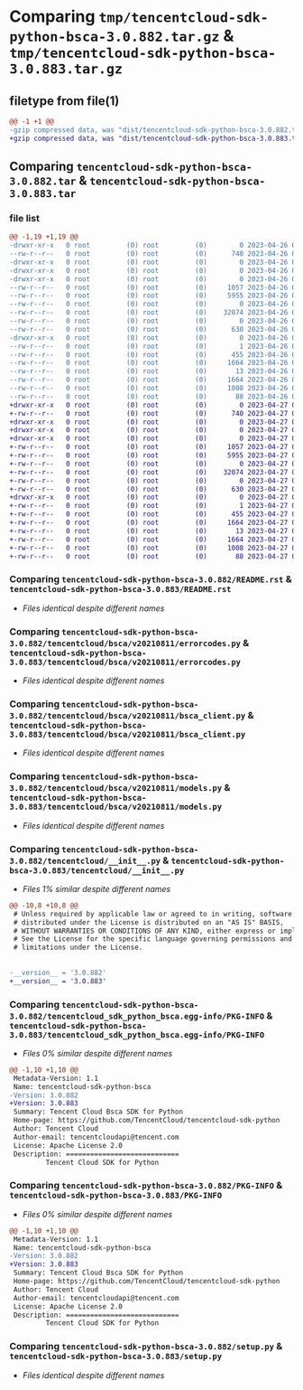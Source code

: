 # Comparing `tmp/tencentcloud-sdk-python-bsca-3.0.882.tar.gz` & `tmp/tencentcloud-sdk-python-bsca-3.0.883.tar.gz`

## filetype from file(1)

```diff
@@ -1 +1 @@
-gzip compressed data, was "dist/tencentcloud-sdk-python-bsca-3.0.882.tar", last modified: Wed Apr 26 02:53:56 2023, max compression
+gzip compressed data, was "dist/tencentcloud-sdk-python-bsca-3.0.883.tar", last modified: Thu Apr 27 00:19:02 2023, max compression
```

## Comparing `tencentcloud-sdk-python-bsca-3.0.882.tar` & `tencentcloud-sdk-python-bsca-3.0.883.tar`

### file list

```diff
@@ -1,19 +1,19 @@
-drwxr-xr-x   0 root         (0) root         (0)        0 2023-04-26 02:53:56.000000 tencentcloud-sdk-python-bsca-3.0.882/
--rw-r--r--   0 root         (0) root         (0)      740 2023-04-26 02:53:56.000000 tencentcloud-sdk-python-bsca-3.0.882/README.rst
-drwxr-xr-x   0 root         (0) root         (0)        0 2023-04-26 02:53:56.000000 tencentcloud-sdk-python-bsca-3.0.882/tencentcloud/
-drwxr-xr-x   0 root         (0) root         (0)        0 2023-04-26 02:53:56.000000 tencentcloud-sdk-python-bsca-3.0.882/tencentcloud/bsca/
-drwxr-xr-x   0 root         (0) root         (0)        0 2023-04-26 02:53:56.000000 tencentcloud-sdk-python-bsca-3.0.882/tencentcloud/bsca/v20210811/
--rw-r--r--   0 root         (0) root         (0)     1057 2023-04-26 02:53:56.000000 tencentcloud-sdk-python-bsca-3.0.882/tencentcloud/bsca/v20210811/errorcodes.py
--rw-r--r--   0 root         (0) root         (0)     5955 2023-04-26 02:53:56.000000 tencentcloud-sdk-python-bsca-3.0.882/tencentcloud/bsca/v20210811/bsca_client.py
--rw-r--r--   0 root         (0) root         (0)        0 2023-04-26 02:53:56.000000 tencentcloud-sdk-python-bsca-3.0.882/tencentcloud/bsca/v20210811/__init__.py
--rw-r--r--   0 root         (0) root         (0)    32074 2023-04-26 02:53:56.000000 tencentcloud-sdk-python-bsca-3.0.882/tencentcloud/bsca/v20210811/models.py
--rw-r--r--   0 root         (0) root         (0)        0 2023-04-26 02:53:56.000000 tencentcloud-sdk-python-bsca-3.0.882/tencentcloud/bsca/__init__.py
--rw-r--r--   0 root         (0) root         (0)      630 2023-04-26 02:53:56.000000 tencentcloud-sdk-python-bsca-3.0.882/tencentcloud/__init__.py
-drwxr-xr-x   0 root         (0) root         (0)        0 2023-04-26 02:53:56.000000 tencentcloud-sdk-python-bsca-3.0.882/tencentcloud_sdk_python_bsca.egg-info/
--rw-r--r--   0 root         (0) root         (0)        1 2023-04-26 02:53:56.000000 tencentcloud-sdk-python-bsca-3.0.882/tencentcloud_sdk_python_bsca.egg-info/dependency_links.txt
--rw-r--r--   0 root         (0) root         (0)      455 2023-04-26 02:53:56.000000 tencentcloud-sdk-python-bsca-3.0.882/tencentcloud_sdk_python_bsca.egg-info/SOURCES.txt
--rw-r--r--   0 root         (0) root         (0)     1664 2023-04-26 02:53:56.000000 tencentcloud-sdk-python-bsca-3.0.882/tencentcloud_sdk_python_bsca.egg-info/PKG-INFO
--rw-r--r--   0 root         (0) root         (0)       13 2023-04-26 02:53:56.000000 tencentcloud-sdk-python-bsca-3.0.882/tencentcloud_sdk_python_bsca.egg-info/top_level.txt
--rw-r--r--   0 root         (0) root         (0)     1664 2023-04-26 02:53:56.000000 tencentcloud-sdk-python-bsca-3.0.882/PKG-INFO
--rw-r--r--   0 root         (0) root         (0)     1008 2023-04-26 02:53:56.000000 tencentcloud-sdk-python-bsca-3.0.882/setup.py
--rw-r--r--   0 root         (0) root         (0)       88 2023-04-26 02:53:56.000000 tencentcloud-sdk-python-bsca-3.0.882/setup.cfg
+drwxr-xr-x   0 root         (0) root         (0)        0 2023-04-27 00:19:02.000000 tencentcloud-sdk-python-bsca-3.0.883/
+-rw-r--r--   0 root         (0) root         (0)      740 2023-04-27 00:19:02.000000 tencentcloud-sdk-python-bsca-3.0.883/README.rst
+drwxr-xr-x   0 root         (0) root         (0)        0 2023-04-27 00:19:02.000000 tencentcloud-sdk-python-bsca-3.0.883/tencentcloud/
+drwxr-xr-x   0 root         (0) root         (0)        0 2023-04-27 00:19:02.000000 tencentcloud-sdk-python-bsca-3.0.883/tencentcloud/bsca/
+drwxr-xr-x   0 root         (0) root         (0)        0 2023-04-27 00:19:02.000000 tencentcloud-sdk-python-bsca-3.0.883/tencentcloud/bsca/v20210811/
+-rw-r--r--   0 root         (0) root         (0)     1057 2023-04-27 00:19:02.000000 tencentcloud-sdk-python-bsca-3.0.883/tencentcloud/bsca/v20210811/errorcodes.py
+-rw-r--r--   0 root         (0) root         (0)     5955 2023-04-27 00:19:02.000000 tencentcloud-sdk-python-bsca-3.0.883/tencentcloud/bsca/v20210811/bsca_client.py
+-rw-r--r--   0 root         (0) root         (0)        0 2023-04-27 00:19:02.000000 tencentcloud-sdk-python-bsca-3.0.883/tencentcloud/bsca/v20210811/__init__.py
+-rw-r--r--   0 root         (0) root         (0)    32074 2023-04-27 00:19:02.000000 tencentcloud-sdk-python-bsca-3.0.883/tencentcloud/bsca/v20210811/models.py
+-rw-r--r--   0 root         (0) root         (0)        0 2023-04-27 00:19:02.000000 tencentcloud-sdk-python-bsca-3.0.883/tencentcloud/bsca/__init__.py
+-rw-r--r--   0 root         (0) root         (0)      630 2023-04-27 00:19:02.000000 tencentcloud-sdk-python-bsca-3.0.883/tencentcloud/__init__.py
+drwxr-xr-x   0 root         (0) root         (0)        0 2023-04-27 00:19:02.000000 tencentcloud-sdk-python-bsca-3.0.883/tencentcloud_sdk_python_bsca.egg-info/
+-rw-r--r--   0 root         (0) root         (0)        1 2023-04-27 00:19:02.000000 tencentcloud-sdk-python-bsca-3.0.883/tencentcloud_sdk_python_bsca.egg-info/dependency_links.txt
+-rw-r--r--   0 root         (0) root         (0)      455 2023-04-27 00:19:02.000000 tencentcloud-sdk-python-bsca-3.0.883/tencentcloud_sdk_python_bsca.egg-info/SOURCES.txt
+-rw-r--r--   0 root         (0) root         (0)     1664 2023-04-27 00:19:02.000000 tencentcloud-sdk-python-bsca-3.0.883/tencentcloud_sdk_python_bsca.egg-info/PKG-INFO
+-rw-r--r--   0 root         (0) root         (0)       13 2023-04-27 00:19:02.000000 tencentcloud-sdk-python-bsca-3.0.883/tencentcloud_sdk_python_bsca.egg-info/top_level.txt
+-rw-r--r--   0 root         (0) root         (0)     1664 2023-04-27 00:19:02.000000 tencentcloud-sdk-python-bsca-3.0.883/PKG-INFO
+-rw-r--r--   0 root         (0) root         (0)     1008 2023-04-27 00:19:02.000000 tencentcloud-sdk-python-bsca-3.0.883/setup.py
+-rw-r--r--   0 root         (0) root         (0)       88 2023-04-27 00:19:02.000000 tencentcloud-sdk-python-bsca-3.0.883/setup.cfg
```

### Comparing `tencentcloud-sdk-python-bsca-3.0.882/README.rst` & `tencentcloud-sdk-python-bsca-3.0.883/README.rst`

 * *Files identical despite different names*

### Comparing `tencentcloud-sdk-python-bsca-3.0.882/tencentcloud/bsca/v20210811/errorcodes.py` & `tencentcloud-sdk-python-bsca-3.0.883/tencentcloud/bsca/v20210811/errorcodes.py`

 * *Files identical despite different names*

### Comparing `tencentcloud-sdk-python-bsca-3.0.882/tencentcloud/bsca/v20210811/bsca_client.py` & `tencentcloud-sdk-python-bsca-3.0.883/tencentcloud/bsca/v20210811/bsca_client.py`

 * *Files identical despite different names*

### Comparing `tencentcloud-sdk-python-bsca-3.0.882/tencentcloud/bsca/v20210811/models.py` & `tencentcloud-sdk-python-bsca-3.0.883/tencentcloud/bsca/v20210811/models.py`

 * *Files identical despite different names*

### Comparing `tencentcloud-sdk-python-bsca-3.0.882/tencentcloud/__init__.py` & `tencentcloud-sdk-python-bsca-3.0.883/tencentcloud/__init__.py`

 * *Files 1% similar despite different names*

```diff
@@ -10,8 +10,8 @@
 # Unless required by applicable law or agreed to in writing, software
 # distributed under the License is distributed on an "AS IS" BASIS,
 # WITHOUT WARRANTIES OR CONDITIONS OF ANY KIND, either express or implied.
 # See the License for the specific language governing permissions and
 # limitations under the License.
 
 
-__version__ = '3.0.882'
+__version__ = '3.0.883'
```

### Comparing `tencentcloud-sdk-python-bsca-3.0.882/tencentcloud_sdk_python_bsca.egg-info/PKG-INFO` & `tencentcloud-sdk-python-bsca-3.0.883/tencentcloud_sdk_python_bsca.egg-info/PKG-INFO`

 * *Files 0% similar despite different names*

```diff
@@ -1,10 +1,10 @@
 Metadata-Version: 1.1
 Name: tencentcloud-sdk-python-bsca
-Version: 3.0.882
+Version: 3.0.883
 Summary: Tencent Cloud Bsca SDK for Python
 Home-page: https://github.com/TencentCloud/tencentcloud-sdk-python
 Author: Tencent Cloud
 Author-email: tencentcloudapi@tencent.com
 License: Apache License 2.0
 Description: ============================
         Tencent Cloud SDK for Python
```

### Comparing `tencentcloud-sdk-python-bsca-3.0.882/PKG-INFO` & `tencentcloud-sdk-python-bsca-3.0.883/PKG-INFO`

 * *Files 0% similar despite different names*

```diff
@@ -1,10 +1,10 @@
 Metadata-Version: 1.1
 Name: tencentcloud-sdk-python-bsca
-Version: 3.0.882
+Version: 3.0.883
 Summary: Tencent Cloud Bsca SDK for Python
 Home-page: https://github.com/TencentCloud/tencentcloud-sdk-python
 Author: Tencent Cloud
 Author-email: tencentcloudapi@tencent.com
 License: Apache License 2.0
 Description: ============================
         Tencent Cloud SDK for Python
```

### Comparing `tencentcloud-sdk-python-bsca-3.0.882/setup.py` & `tencentcloud-sdk-python-bsca-3.0.883/setup.py`

 * *Files identical despite different names*

